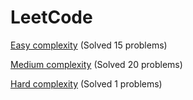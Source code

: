 # LeetCode

[Easy complexity](Easy/) (Solved 15 problems)

[Medium complexity](Medium/) (Solved 20 problems)

[Hard complexity](Hard/) (Solved 1 problems)

